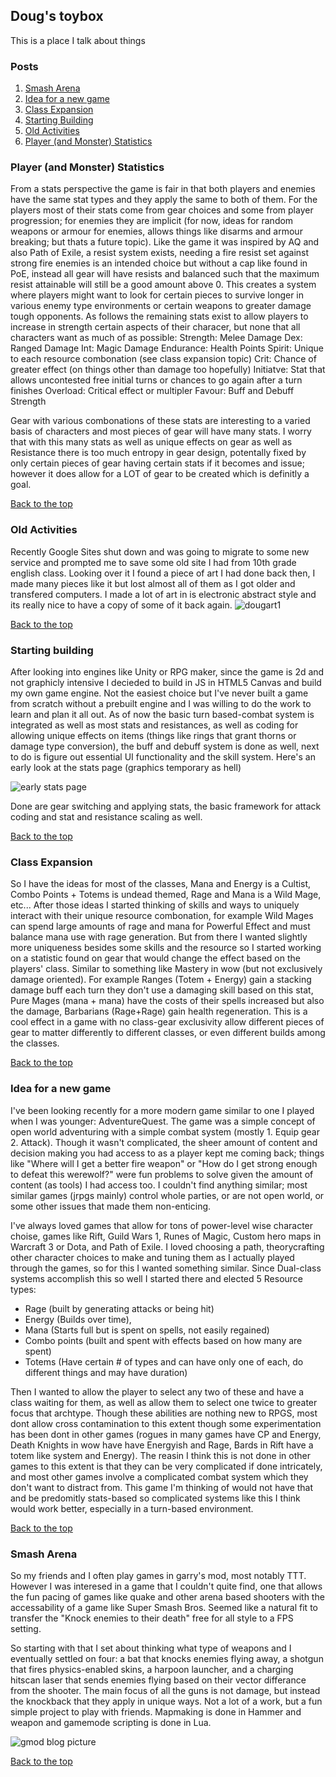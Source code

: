## Doug's toybox
This is a place I talk about things

### Posts

1. [Smash Arena](#smash-arena)
2. [Idea for a new game](#idea-for-a-new-game)
3. [Class Expansion](#class-expansion)
4. [Starting Building](#starting-building)
5. [Old Activities](#old-activities)
5. [Player (and Monster) Statistics](#player-and-monster-statistics)

### Player (and Monster) Statistics
From a stats perspective the game is fair in that both players and enemies have the same stat types and they apply the same to both of them. For the players most of their stats come from gear choices and some from player progression; for enemies they are implicit (for now, ideas for random weapons or armour for enemies, allows things like disarms and armour breaking; but thats a future topic).
Like the game it was inspired by AQ and also Path of Exile, a resist system exists, needing a fire resist set against strong fire enemies is an intended choice but without a cap like found in PoE, instead all gear will have resists and balanced such that the maximum resist attainable will still be a good amount above 0. This creates a system where players might want to look for certain pieces to survive longer in various enemy type environments or certain weapons to greater damage tough opponents. 
As follows the remaining stats exist to allow players to increase in strength certain aspects of their characer, but none that all characters want as much of as possible:
Strength: Melee Damage
Dex: Ranged Damage
Int: Magic Damage
Endurance: Health Points
Spirit: Unique to each resource combonation (see class expansion topic)
Crit: Chance of greater effect (on things other than damage too hopefully)
Initiatve: Stat that allows uncontested free initial turns or chances to go again after a turn finishes
Overload: Critical effect or multipler
Favour: Buff and Debuff Strength

Gear with various combonations of these stats are interesting to a varied basis of characters and most pieces of gear will have many stats. I worry that with this many stats as well as unique effects on gear as well as Resistance there is too much entropy in gear design, potentally fixed by only certain pieces of gear having certain stats if it becomes and issue; however it does allow for a LOT of gear to be created which is definitly a goal.

[Back to the top](#posts)
### Old Activities
Recently Google Sites shut down and was going to migrate to some new service and prompted me to save some old site I had from 10th grade english class. Looking over it I found a piece of art I had done back then, I made many pieces like it but lost almost all of them as I got older and transfered computers. I made a lot of art in is electronic abstract style and its really nice to have a copy of some of it back again. 
![dougart1](https://i.imgur.com/ZGBghbZ.jpg)

[Back to the top](#posts)
### Starting building
After looking into engines like Unity or RPG maker, since the game is 2d and not graphicly intensive I decieded to build in JS in HTML5 Canvas and build my own game engine. Not the easiest choice but I've never built a game from scratch without a prebuilt engine and I was willing to do the work to learn and plan it all out. As of now the basic turn based-combat system is integrated as well as most stats and resistances, as well as coding for allowing unique effects on items (things like rings that grant thorns or damage type conversion), the buff and debuff system is done as well, next to do is figure out essential UI functionality and the skill system. Here's an early look at the stats page (graphics temporary as hell)

![early stats page](https://i.imgur.com/BxFjY9G.png)

Done are gear switching and applying stats, the basic framework for attack coding and stat and resistance scaling as well.

[Back to the top](#posts)
### Class Expansion
So I have the ideas for most of the classes, Mana and Energy is a Cultist, Combo Points + Totems is undead themed, Rage and Mana is a Wild Mage, etc...
After those ideas I started thinking of skills and ways to uniquely interact with their unique resource combonation, for example Wild Mages can spend large amounts of rage and mana for Powerful Effect and must balance mana use with rage generation. But from there I wanted slightly more uniqueness besides some skills and the resource so I started working on a statistic found on gear that would change the effect based on the players' class. Similar to something like Mastery in wow (but not exclusively damage oriented). For example Ranges (Totem + Energy) gain a stacking damage buff each turn they don't use a damaging skill based on this stat, Pure Mages (mana + mana) have the costs of their spells increased but also the damage, Barbarians (Rage+Rage) gain health regeneration. This is a cool effect in a game with  no class-gear exclusivity allow different pieces of gear to matter differently to different classes, or even different builds among the classes.

[Back to the top](#posts)
### Idea for a new game
I've been looking recently for a more modern game similar to one I played when I was younger: AdventureQuest. The game was a simple concept of open world adventuring with a simple combat system (mostly 1. Equip gear 2. Attack). Though it wasn't complicated, the sheer amount of content and decision making you had access to as a player kept me coming back; things like "Where will I get a better fire weapon" or "How do I get strong enough to defeat this werewolf?" were fun problems to solve given the amount of content (as tools) I had access too. I couldn't find anything similar; most similar games (jrpgs mainly) control whole parties, or are not open world, or some other issues that made them non-enticing.

I've always loved games that allow for tons of power-level wise character choise, games like Rift, Guild Wars 1, Runes of Magic, Custom hero maps in Warcraft 3 or Dota, and Path of Exile. I loved choosing a path, theorycrafting other character choices to make and tuning them as I actually played through the games, so for this I wanted something similar. Since Dual-class systems accomplish this so well I started there and elected 5 Resource types: 
* Rage (built by generating attacks or being hit)
* Energy (Builds over time), 
* Mana (Starts full but is spent on spells, not easily regained)
* Combo points (built and spent with effects based on how many are spent)
* Totems (Have certain # of types and can have only one of each, do different things and may have duration)

Then I wanted to allow the player to select any two of these and have a class waiting for them, as well as allow them to select one twice to greater focus that archtype. Though these abilities are nothing new to RPGS, most dont allow cross contamination to this extent though some experimentation has been dont in other games (rogues in many games have CP and Energy, Death Knights in wow have have Energyish and Rage, Bards in Rift have a totem like system and Energy). The reasin I think this is not done in other games to this extent is that they can be very complicated if done intricately, and most other games involve a complicated combat system which they don't want to distract from. This game I'm thinking of would not have that and be predomitly stats-based so complicated systems like this I think would work better, especially in a turn-based environment.

[Back to the top](#posts)
### Smash Arena
So my friends and I often play games in garry's mod, most notably TTT. However I was interesed in a game that I couldn't quite find, one that allows the fun pacing of games like quake and other arena based shooters with the accessability of a game like Super Smash Bros. Seemed like a natural fit to transfer the "Knock enemies to their death" free for all style to a FPS setting. 

So starting with that I set about thinking what type of weapons and I eventually settled on four: a bat that knocks enemies flying away, a shotgun that fires physics-enabled skins, a harpoon launcher, and a charging hitscan laser that sends enemies flying based on their vector differance from the shooter. The main focus of all the guns is not damage, but instead the knockback that they apply in unique ways. Not a lot of a work, but a fun simple project to play with friends.
Mapmaking is done in Hammer and weapon and gamemode scripting is done in Lua.

![gmod blog picture](https://i.imgur.com/uTMcJeI.jpg)

[Back to the top](#posts)
